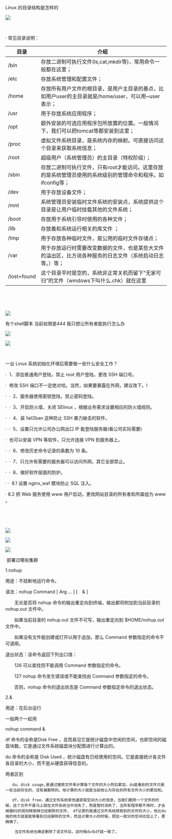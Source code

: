 



Linux 的目录结构是怎样的 



![](D:/download/youdaonote-pull-master/data/Technology/Linux/images/E04F3F9D82FB41D1A7595BA599D1857Bimage.png)

 



· 常见目录说明：

| 目录 | 介绍 |
| - | - |
| /bin | 存放二进制可执行文件(ls,cat,mkdir等)，常用命令一般都在这里； |
| /etc | 存放系统管理和配置文件； |
| /home | 存放所有用户文件的根目录，是用户主目录的基点，比如用户user的主目录就是/home/user，可以用~user表示； |
| /usr | 用于存放系统应用程序； |
| /opt | 额外安装的可选应用程序包所放置的位置。一般情况下，我们可以把tomcat等都安装到这里； |
| /proc | 虚拟文件系统目录，是系统内存的映射。可直接访问这个目录来获取系统信息； |
| /root | 超级用户（系统管理员）的主目录（特权阶级）； |
| /sbin | 存放二进制可执行文件，只有root才能访问。这里存放的是系统管理员使用的系统级别的管理命令和程序。如ifconfig等； |
| /dev | 用于存放设备文件； |
| /mnt | 系统管理员安装临时文件系统的安装点，系统提供这个目录是让用户临时挂载其他的文件系统； |
| /boot | 存放用于系统引导时使用的各种文件； |
| /lib | 存放着和系统运行相关的库文件 ； |
| /tmp | 用于存放各种临时文件，是公用的临时文件存储点； |
| /var | 用于存放运行时需要改变数据的文件，也是某些大文件的溢出区，比方说各种服务的日志文件（系统启动日志等。）等； |
| /lost+found | 这个目录平时是空的，系统非正常关机而留下&quot;无家可归”的文件（windows下叫什么.chk）就在这里 |


 

 

![](D:/download/youdaonote-pull-master/data/Technology/Linux/images/5B6443C85E494536A9CFA40B2A8E3192image.png)



有个shell脚本 当前权限是444  我只想让所有者能执行怎么办

![](D:/download/youdaonote-pull-master/data/Technology/Linux/images/8CB4CB8DB149483987078E65089BCB89image.png)



![](D:/download/youdaonote-pull-master/data/Technology/Linux/images/C1634B997FD64EAF977B4D1211E02BB0image.png)



 

一台 Linux 系统初始化环境后需要做一些什么安全工作？

·  1、添加普通用户登陆，禁止 root 用户登陆，更改 SSH 端口号。

·  修改 SSH 端口不一定绝对哈。当然，如果要暴露在外网，建议改下。l

·  ·  2、服务器使用密钥登陆，禁止密码登陆。

·  ·  3、开启防火墙，关闭 SElinux ，根据业务需求设置相应的防火墙规则。

·  ·  4、装 fail2ban 这种防止 SSH 暴力破击的软件。

·  ·  5、设置只允许公司办公网出口 IP 能登陆服务器(看公司实际需要)

·  也可以安装 VPN 等软件，只允许连接 VPN 到服务器上。

·  ·  6、修改历史命令记录的条数为 10 条。

·  ·  7、只允许有需要的服务器可以访问外网，其它全部禁止。

·  ·  8、做好软件层面的防护。

· ·  8.1 设置 nginx_waf 模块防止 SQL 注入。

· 8.2 把 Web 服务使用 www 用户启动，更改网站目录的所有者和所属组为 www 。

 

 

![](D:/download/youdaonote-pull-master/data/Technology/Linux/images/5EA37251EE844E4A9D9E795B980CDB1Cimage.png)



![](D:/download/youdaonote-pull-master/data/Technology/Linux/images/605E8B25077B4E749F1F8AC092D3E28Dimage.png)



![](D:/download/youdaonote-pull-master/data/Technology/Linux/images/6C5478E3AB51401CB40ED56E8F8F7B6Aimage.png)

 部署过哪些集群





1.nohup

用途：不挂断地运行命令。

语法：nohup Command [ Arg … ] [　& ]

　　无论是否将 nohup 命令的输出重定向到终端，输出都将附加到当前目录的 nohup.out 文件中。

　　如果当前目录的 nohup.out 文件不可写，输出重定向到 $HOME/nohup.out 文件中。

　　如果没有文件能创建或打开以用于追加，那么 Command 参数指定的命令不可调用。

退出状态：该命令返回下列出口值： 　　

　　126 可以查找但不能调用 Command 参数指定的命令。 　　

　　127 nohup 命令发生错误或不能查找由 Command 参数指定的命令。 　　

　　否则，nohup 命令的退出状态是 Command 参数指定命令的退出状态。

2.&

用途：在后台运行

一般两个一起用

nohup command &





df 命令的全称是Disk Free ，显而易见它是统计磁盘中空闲的空间，也即空闲的磁盘块数。它是通过文件系统磁盘块分配图进行计算出的。

du 命令的全称是 Disk Used ，统计磁盘有已经使用的空间。它是直接统计各文件各目录的大小，而不是从硬盘获得信息的。

两者区别     



       du，disk usage,是通过搜索文件来计算每个文件的大小然后累加，du能看到的文件只是一些当前存在的，没有被删除的。他计算的大小就是当前他认为存在的所有文件大小的累加和。

       df，disk free，通过文件系统来快速获取空间大小的信息，当我们删除一个文件的时候，这个文件不是马上就在文件系统当中消失了，而是暂时消失了，当所有程序都不用时，才会根据OS的规则释放掉已经删除的文件， df记录的是通过文件系统获取到的文件的大小，他比du强的地方就是能够看到已经删除的文件，而且计算大小的时候，把这一部分的空间也加上了，更精确了。

        当文件系统也确定删除了该文件后，这时候du与df就一致了。

